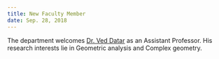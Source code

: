 ```yaml
---
title: New Faculty Member
date: Sep. 28, 2018
---
```


The department welcomes [Dr. Ved Datar](https://math.iisc.ac.in/~vvdatar/) as an Assistant Professor. His research interests lie in Geometric analysis and Complex geometry.

